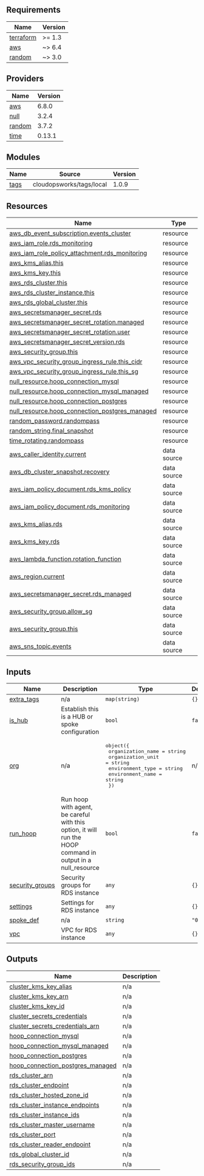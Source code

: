 ## Requirements

| Name | Version |
|------|---------|
| <a name="requirement_terraform"></a> [terraform](#requirement\_terraform) | >= 1.3 |
| <a name="requirement_aws"></a> [aws](#requirement\_aws) | ~> 6.4 |
| <a name="requirement_random"></a> [random](#requirement\_random) | ~> 3.0 |

## Providers

| Name | Version |
|------|---------|
| <a name="provider_aws"></a> [aws](#provider\_aws) | 6.8.0 |
| <a name="provider_null"></a> [null](#provider\_null) | 3.2.4 |
| <a name="provider_random"></a> [random](#provider\_random) | 3.7.2 |
| <a name="provider_time"></a> [time](#provider\_time) | 0.13.1 |

## Modules

| Name | Source | Version |
|------|--------|---------|
| <a name="module_tags"></a> [tags](#module\_tags) | cloudopsworks/tags/local | 1.0.9 |

## Resources

| Name | Type |
|------|------|
| [aws_db_event_subscription.events_cluster](https://registry.terraform.io/providers/hashicorp/aws/latest/docs/resources/db_event_subscription) | resource |
| [aws_iam_role.rds_monitoring](https://registry.terraform.io/providers/hashicorp/aws/latest/docs/resources/iam_role) | resource |
| [aws_iam_role_policy_attachment.rds_monitoring](https://registry.terraform.io/providers/hashicorp/aws/latest/docs/resources/iam_role_policy_attachment) | resource |
| [aws_kms_alias.this](https://registry.terraform.io/providers/hashicorp/aws/latest/docs/resources/kms_alias) | resource |
| [aws_kms_key.this](https://registry.terraform.io/providers/hashicorp/aws/latest/docs/resources/kms_key) | resource |
| [aws_rds_cluster.this](https://registry.terraform.io/providers/hashicorp/aws/latest/docs/resources/rds_cluster) | resource |
| [aws_rds_cluster_instance.this](https://registry.terraform.io/providers/hashicorp/aws/latest/docs/resources/rds_cluster_instance) | resource |
| [aws_rds_global_cluster.this](https://registry.terraform.io/providers/hashicorp/aws/latest/docs/resources/rds_global_cluster) | resource |
| [aws_secretsmanager_secret.rds](https://registry.terraform.io/providers/hashicorp/aws/latest/docs/resources/secretsmanager_secret) | resource |
| [aws_secretsmanager_secret_rotation.managed](https://registry.terraform.io/providers/hashicorp/aws/latest/docs/resources/secretsmanager_secret_rotation) | resource |
| [aws_secretsmanager_secret_rotation.user](https://registry.terraform.io/providers/hashicorp/aws/latest/docs/resources/secretsmanager_secret_rotation) | resource |
| [aws_secretsmanager_secret_version.rds](https://registry.terraform.io/providers/hashicorp/aws/latest/docs/resources/secretsmanager_secret_version) | resource |
| [aws_security_group.this](https://registry.terraform.io/providers/hashicorp/aws/latest/docs/resources/security_group) | resource |
| [aws_vpc_security_group_ingress_rule.this_cidr](https://registry.terraform.io/providers/hashicorp/aws/latest/docs/resources/vpc_security_group_ingress_rule) | resource |
| [aws_vpc_security_group_ingress_rule.this_sg](https://registry.terraform.io/providers/hashicorp/aws/latest/docs/resources/vpc_security_group_ingress_rule) | resource |
| [null_resource.hoop_connection_mysql](https://registry.terraform.io/providers/hashicorp/null/latest/docs/resources/resource) | resource |
| [null_resource.hoop_connection_mysql_managed](https://registry.terraform.io/providers/hashicorp/null/latest/docs/resources/resource) | resource |
| [null_resource.hoop_connection_postgres](https://registry.terraform.io/providers/hashicorp/null/latest/docs/resources/resource) | resource |
| [null_resource.hoop_connection_postgres_managed](https://registry.terraform.io/providers/hashicorp/null/latest/docs/resources/resource) | resource |
| [random_password.randompass](https://registry.terraform.io/providers/hashicorp/random/latest/docs/resources/password) | resource |
| [random_string.final_snapshot](https://registry.terraform.io/providers/hashicorp/random/latest/docs/resources/string) | resource |
| [time_rotating.randompass](https://registry.terraform.io/providers/hashicorp/time/latest/docs/resources/rotating) | resource |
| [aws_caller_identity.current](https://registry.terraform.io/providers/hashicorp/aws/latest/docs/data-sources/caller_identity) | data source |
| [aws_db_cluster_snapshot.recovery](https://registry.terraform.io/providers/hashicorp/aws/latest/docs/data-sources/db_cluster_snapshot) | data source |
| [aws_iam_policy_document.rds_kms_policy](https://registry.terraform.io/providers/hashicorp/aws/latest/docs/data-sources/iam_policy_document) | data source |
| [aws_iam_policy_document.rds_monitoring](https://registry.terraform.io/providers/hashicorp/aws/latest/docs/data-sources/iam_policy_document) | data source |
| [aws_kms_alias.rds](https://registry.terraform.io/providers/hashicorp/aws/latest/docs/data-sources/kms_alias) | data source |
| [aws_kms_key.rds](https://registry.terraform.io/providers/hashicorp/aws/latest/docs/data-sources/kms_key) | data source |
| [aws_lambda_function.rotation_function](https://registry.terraform.io/providers/hashicorp/aws/latest/docs/data-sources/lambda_function) | data source |
| [aws_region.current](https://registry.terraform.io/providers/hashicorp/aws/latest/docs/data-sources/region) | data source |
| [aws_secretsmanager_secret.rds_managed](https://registry.terraform.io/providers/hashicorp/aws/latest/docs/data-sources/secretsmanager_secret) | data source |
| [aws_security_group.allow_sg](https://registry.terraform.io/providers/hashicorp/aws/latest/docs/data-sources/security_group) | data source |
| [aws_security_group.this](https://registry.terraform.io/providers/hashicorp/aws/latest/docs/data-sources/security_group) | data source |
| [aws_sns_topic.events](https://registry.terraform.io/providers/hashicorp/aws/latest/docs/data-sources/sns_topic) | data source |

## Inputs

| Name | Description | Type | Default | Required |
|------|-------------|------|---------|:--------:|
| <a name="input_extra_tags"></a> [extra\_tags](#input\_extra\_tags) | n/a | `map(string)` | `{}` | no |
| <a name="input_is_hub"></a> [is\_hub](#input\_is\_hub) | Establish this is a HUB or spoke configuration | `bool` | `false` | no |
| <a name="input_org"></a> [org](#input\_org) | n/a | <pre>object({<br/>    organization_name = string<br/>    organization_unit = string<br/>    environment_type  = string<br/>    environment_name  = string<br/>  })</pre> | n/a | yes |
| <a name="input_run_hoop"></a> [run\_hoop](#input\_run\_hoop) | Run hoop with agent, be careful with this option, it will run the HOOP command in output in a null\_resource | `bool` | `false` | no |
| <a name="input_security_groups"></a> [security\_groups](#input\_security\_groups) | Security groups for RDS instance | `any` | `{}` | no |
| <a name="input_settings"></a> [settings](#input\_settings) | Settings for RDS instance | `any` | `{}` | no |
| <a name="input_spoke_def"></a> [spoke\_def](#input\_spoke\_def) | n/a | `string` | `"001"` | no |
| <a name="input_vpc"></a> [vpc](#input\_vpc) | VPC for RDS instance | `any` | `{}` | no |

## Outputs

| Name | Description |
|------|-------------|
| <a name="output_cluster_kms_key_alias"></a> [cluster\_kms\_key\_alias](#output\_cluster\_kms\_key\_alias) | n/a |
| <a name="output_cluster_kms_key_arn"></a> [cluster\_kms\_key\_arn](#output\_cluster\_kms\_key\_arn) | n/a |
| <a name="output_cluster_kms_key_id"></a> [cluster\_kms\_key\_id](#output\_cluster\_kms\_key\_id) | n/a |
| <a name="output_cluster_secrets_credentials"></a> [cluster\_secrets\_credentials](#output\_cluster\_secrets\_credentials) | n/a |
| <a name="output_cluster_secrets_credentials_arn"></a> [cluster\_secrets\_credentials\_arn](#output\_cluster\_secrets\_credentials\_arn) | n/a |
| <a name="output_hoop_connection_mysql"></a> [hoop\_connection\_mysql](#output\_hoop\_connection\_mysql) | n/a |
| <a name="output_hoop_connection_mysql_managed"></a> [hoop\_connection\_mysql\_managed](#output\_hoop\_connection\_mysql\_managed) | n/a |
| <a name="output_hoop_connection_postgres"></a> [hoop\_connection\_postgres](#output\_hoop\_connection\_postgres) | n/a |
| <a name="output_hoop_connection_postgres_managed"></a> [hoop\_connection\_postgres\_managed](#output\_hoop\_connection\_postgres\_managed) | n/a |
| <a name="output_rds_cluster_arn"></a> [rds\_cluster\_arn](#output\_rds\_cluster\_arn) | n/a |
| <a name="output_rds_cluster_endpoint"></a> [rds\_cluster\_endpoint](#output\_rds\_cluster\_endpoint) | n/a |
| <a name="output_rds_cluster_hosted_zone_id"></a> [rds\_cluster\_hosted\_zone\_id](#output\_rds\_cluster\_hosted\_zone\_id) | n/a |
| <a name="output_rds_cluster_instance_endpoints"></a> [rds\_cluster\_instance\_endpoints](#output\_rds\_cluster\_instance\_endpoints) | n/a |
| <a name="output_rds_cluster_instance_ids"></a> [rds\_cluster\_instance\_ids](#output\_rds\_cluster\_instance\_ids) | n/a |
| <a name="output_rds_cluster_master_username"></a> [rds\_cluster\_master\_username](#output\_rds\_cluster\_master\_username) | n/a |
| <a name="output_rds_cluster_port"></a> [rds\_cluster\_port](#output\_rds\_cluster\_port) | n/a |
| <a name="output_rds_cluster_reader_endpoint"></a> [rds\_cluster\_reader\_endpoint](#output\_rds\_cluster\_reader\_endpoint) | n/a |
| <a name="output_rds_global_cluster_id"></a> [rds\_global\_cluster\_id](#output\_rds\_global\_cluster\_id) | n/a |
| <a name="output_rds_security_group_ids"></a> [rds\_security\_group\_ids](#output\_rds\_security\_group\_ids) | n/a |
